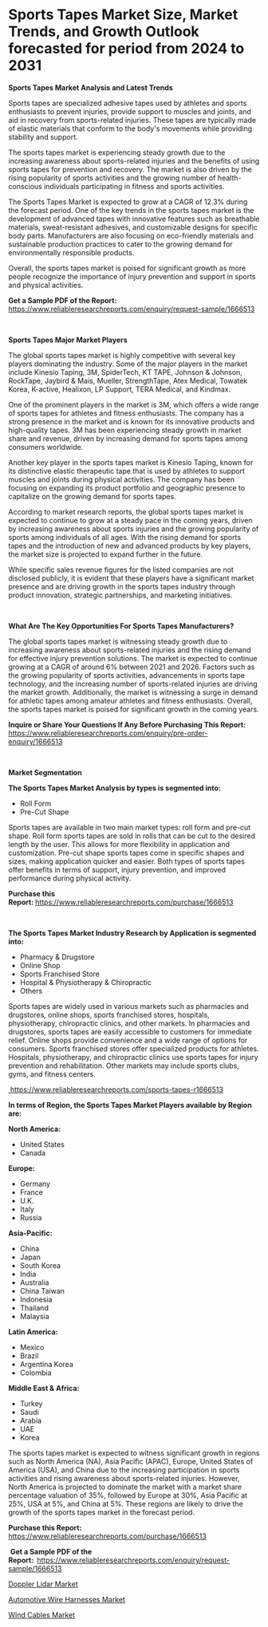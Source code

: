 <p><h1>Sports Tapes Market Size, Market Trends, and Growth Outlook forecasted for period from 2024 to 2031</h1></p><p><strong>Sports Tapes Market Analysis and Latest Trends</strong></p>
<p><p>Sports tapes are specialized adhesive tapes used by athletes and sports enthusiasts to prevent injuries, provide support to muscles and joints, and aid in recovery from sports-related injuries. These tapes are typically made of elastic materials that conform to the body's movements while providing stability and support.</p><p>The sports tapes market is experiencing steady growth due to the increasing awareness about sports-related injuries and the benefits of using sports tapes for prevention and recovery. The market is also driven by the rising popularity of sports activities and the growing number of health-conscious individuals participating in fitness and sports activities.</p><p>The Sports Tapes Market is expected to grow at a CAGR of 12.3% during the forecast period. One of the key trends in the sports tapes market is the development of advanced tapes with innovative features such as breathable materials, sweat-resistant adhesives, and customizable designs for specific body parts. Manufacturers are also focusing on eco-friendly materials and sustainable production practices to cater to the growing demand for environmentally responsible products.</p><p>Overall, the sports tapes market is poised for significant growth as more people recognize the importance of injury prevention and support in sports and physical activities.</p></p>
<p><strong>Get a Sample PDF of the Report:&nbsp;</strong> <a href="https://www.reliableresearchreports.com/enquiry/request-sample/1666513">https://www.reliableresearchreports.com/enquiry/request-sample/1666513</a></p>
<p>&nbsp;</p>
<p><strong>Sports Tapes Major Market Players</strong></p>
<p><p>The global sports tapes market is highly competitive with several key players dominating the industry. Some of the major players in the market include Kinesio Taping, 3M, SpiderTech, KT TAPE, Johnson & Johnson, RockTape, Jaybird & Mais, Mueller, StrengthTape, Atex Medical, Towatek Korea, K-active, Healixon, LP Support, TERA Medical, and Kindmax.</p><p>One of the prominent players in the market is 3M, which offers a wide range of sports tapes for athletes and fitness enthusiasts. The company has a strong presence in the market and is known for its innovative products and high-quality tapes. 3M has been experiencing steady growth in market share and revenue, driven by increasing demand for sports tapes among consumers worldwide.</p><p>Another key player in the sports tapes market is Kinesio Taping, known for its distinctive elastic therapeutic tape that is used by athletes to support muscles and joints during physical activities. The company has been focusing on expanding its product portfolio and geographic presence to capitalize on the growing demand for sports tapes.</p><p>According to market research reports, the global sports tapes market is expected to continue to grow at a steady pace in the coming years, driven by increasing awareness about sports injuries and the growing popularity of sports among individuals of all ages. With the rising demand for sports tapes and the introduction of new and advanced products by key players, the market size is projected to expand further in the future.</p><p>While specific sales revenue figures for the listed companies are not disclosed publicly, it is evident that these players have a significant market presence and are driving growth in the sports tapes industry through product innovation, strategic partnerships, and marketing initiatives.</p></p>
<p>&nbsp;</p>
<p><strong>What Are The Key Opportunities For Sports Tapes Manufacturers?</strong></p>
<p><p>The global sports tapes market is witnessing steady growth due to increasing awareness about sports-related injuries and the rising demand for effective injury prevention solutions. The market is expected to continue growing at a CAGR of around 6% between 2021 and 2026. Factors such as the growing popularity of sports activities, advancements in sports tape technology, and the increasing number of sports-related injuries are driving the market growth. Additionally, the market is witnessing a surge in demand for athletic tapes among amateur athletes and fitness enthusiasts. Overall, the sports tapes market is poised for significant growth in the coming years.</p></p>
<p><strong>Inquire or Share Your Questions If Any Before Purchasing This Report:</strong> <a href="https://www.reliableresearchreports.com/enquiry/pre-order-enquiry/1666513">https://www.reliableresearchreports.com/enquiry/pre-order-enquiry/1666513</a></p>
<p>&nbsp;</p>
<p><strong>Market Segmentation</strong></p>
<p><strong>The Sports Tapes Market Analysis by types is segmented into:</strong></p>
<p><ul><li>Roll Form</li><li>Pre-Cut Shape</li></ul></p>
<p><p>Sports tapes are available in two main market types: roll form and pre-cut shape. Roll form sports tapes are sold in rolls that can be cut to the desired length by the user. This allows for more flexibility in application and customization. Pre-cut shape sports tapes come in specific shapes and sizes, making application quicker and easier. Both types of sports tapes offer benefits in terms of support, injury prevention, and improved performance during physical activity.</p></p>
<p><strong>Purchase this Report:&nbsp;</strong><a href="https://www.reliableresearchreports.com/purchase/1666513">https://www.reliableresearchreports.com/purchase/1666513</a></p>
<p>&nbsp;</p>
<p><strong>The Sports Tapes Market Industry Research by Application is segmented into:</strong></p>
<p><ul><li>Pharmacy & Drugstore</li><li>Online Shop</li><li>Sports Franchised Store</li><li>Hospital & Physiotherapy & Chiropractic</li><li>Others</li></ul></p>
<p><p>Sports tapes are widely used in various markets such as pharmacies and drugstores, online shops, sports franchised stores, hospitals, physiotherapy, chiropractic clinics, and other markets. In pharmacies and drugstores, sports tapes are easily accessible to customers for immediate relief. Online shops provide convenience and a wide range of options for consumers. Sports franchised stores offer specialized products for athletes. Hospitals, physiotherapy, and chiropractic clinics use sports tapes for injury prevention and rehabilitation. Other markets may include sports clubs, gyms, and fitness centers.</p></p>
<p><a href="https://www.reliableresearchreports.com/sports-tapes-r1666513">&nbsp;https://www.reliableresearchreports.com/sports-tapes-r1666513</a></p>
<p><strong>In terms of Region, the Sports Tapes Market Players available by Region are:</strong></p>
<p>
    <p> <strong> North America: </strong>
        <ul>
            <li>United States</li>
            <li>Canada</li>
        </ul>
        </p> 
    <p> <strong> Europe: </strong>
        <ul>
            <li>Germany</li>
            <li>France</li>
            <li>U.K.</li>
            <li>Italy</li>
            <li>Russia</li>
        </ul>
        </p> 
    <p> <strong> Asia-Pacific: </strong>
        <ul>
            <li>China</li>
            <li>Japan</li>
            <li>South Korea</li>
            <li>India</li>
            <li>Australia</li>
            <li>China Taiwan</li>
            <li>Indonesia</li>
            <li>Thailand</li>
            <li>Malaysia</li>
        </ul>
        </p> 
    <p> <strong> Latin America: </strong>
        <ul>
            <li>Mexico</li>
            <li>Brazil</li>
            <li>Argentina Korea</li>
            <li>Colombia</li>
        </ul>
        </p> 
    <p> <strong> Middle East & Africa: </strong>
        <ul>
            <li>Turkey</li>
            <li>Saudi</li>
            <li>Arabia</li>
            <li>UAE</li>
            <li>Korea</li>
        </ul>
    </p>
    </p>
<p><p>The sports tapes market is expected to witness significant growth in regions such as North America (NA), Asia Pacific (APAC), Europe, United States of America (USA), and China due to the increasing participation in sports activities and rising awareness about sports-related injuries. However, North America is projected to dominate the market with a market share percentage valuation of 35%, followed by Europe at 30%, Asia Pacific at 25%, USA at 5%, and China at 5%. These regions are likely to drive the growth of the sports tapes market in the forecast period.</p></p>
<p><strong>Purchase this Report: </strong><a href="https://www.reliableresearchreports.com/purchase/1666513">https://www.reliableresearchreports.com/purchase/1666513</a></p>
<p>&nbsp;<strong>Get a Sample PDF of the Report:&nbsp;&nbsp;</strong><a href="https://www.reliableresearchreports.com/enquiry/request-sample/1666513">https://www.reliableresearchreports.com/enquiry/request-sample/1666513</a></p>
<p><strong></strong></p>
<p><p><a href="https://www.linkedin.com/pulse/doppler-lidar-market-key-successful-business-strategy-forecast-jjs3c">Doppler Lidar Market</a></p><p><a href="https://www.linkedin.com/pulse/automotive-wire-harnesses-market-report-reveals-latest-trends-tzeqe">Automotive Wire Harnesses Market</a></p><p><a href="https://www.linkedin.com/pulse/decoding-wind-cables-market-metrics-share-trends-growth-patterns-ytree">Wind Cables Market</a></p></p>